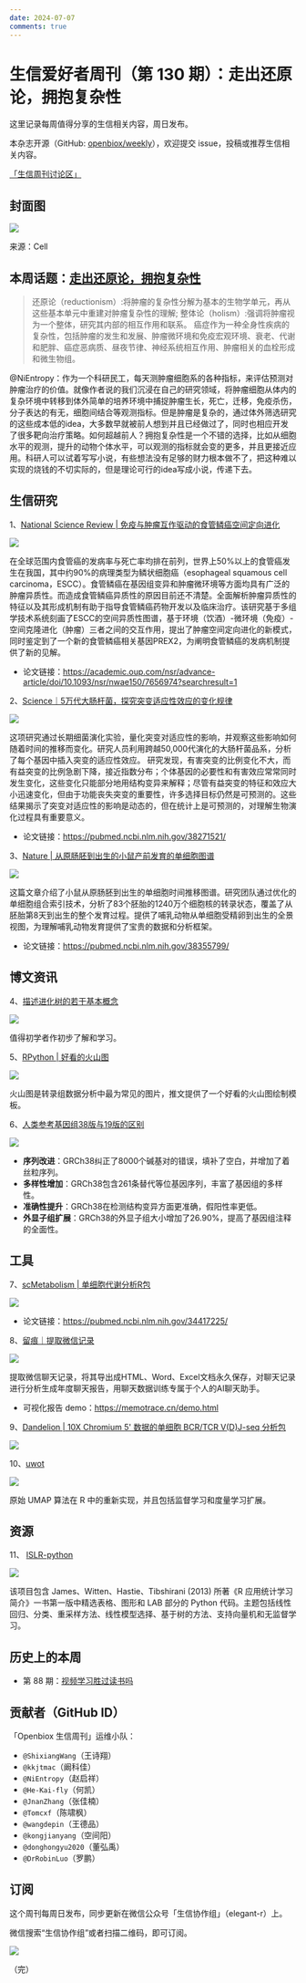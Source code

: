 ```yaml
---
date: 2024-07-07
comments: true
---
```

# 生信爱好者周刊（第 130 期）：走出还原论，拥抱复杂性

这里记录每周值得分享的生信相关内容，周日发布。

本杂志开源（GitHub: [openbiox/weekly](https://github.com/openbiox/weekly "openbiox/weekly")），欢迎提交 issue，投稿或推荐生信相关内容。

[「生信周刊讨论区」](https://github.com/openbiox/weekly/discussions "「生信周刊讨论区」")

## 封面图

![](https://files.mdnice.com/user/34023/8b8d419a-110f-471f-9562-3d2f2ff7de4b.png)


来源：Cell
## 本周话题：[走出还原论，拥抱复杂性](https://mp.weixin.qq.com/s/6yM1c55URiW8LY3xmNXgPA)
>还原论（reductionism）:将肿瘤的复杂性分解为基本的生物学单元，再从这些基本单元中重建对肿瘤复杂性的理解;
>整体论（holism）:强调将肿瘤视为一个整体，研究其内部的相互作用和联系。
>癌症作为一种全身性疾病的复杂性，包括肿瘤的发生和发展、肿瘤微环境和免疫宏观环境、衰老、代谢和肥胖、癌症恶病质、昼夜节律、神经系统相互作用、肿瘤相关的血栓形成和微生物组。

@NiEntropy：作为一个科研民工，每天测肿瘤细胞系的各种指标，来评估预测对肿瘤治疗的价值。就像作者说的我们沉浸在自己的研究领域，将肿瘤细胞从体内的复杂环境中转移到体外简单的培养环境中捕捉肿瘤生长，死亡，迁移，免疫杀伤，分子表达的有无，细胞间结合等观测指标。但是肿瘤是复杂的，通过体外筛选研究的这些成本低的idea，大多数早就被前人想到并且已经做过了，同时也相应开发了很多靶向治疗策略。如何超越前人？拥抱复杂性是一个不错的选择，比如从细胞水平的观测，提升的动物个体水平，可以观测的指标就会变的更多，并且更接近应用。科研人可以试着写写小说，有些想法没有足够的财力根本做不了，把这种难以实现的烧钱的不切实际的，但是理论可行的idea写成小说，传递下去。


## 生信研究
1、[National Science Review | 免疫与肿瘤互作驱动的食管鳞癌空间定向进化](https://mp.weixin.qq.com/s/oyTS0XgwI3KqkFCRTsnPEQ)

![](https://files.mdnice.com/user/34023/2a3a5b93-b482-4aad-903a-be0d733c218a.png)

在全球范围内食管癌的发病率与死亡率均排在前列，世界上50%以上的食管癌发生在我国，其中约90%的病理类型为鳞状细胞癌（esophageal squamous cell carcinoma，ESCC）。食管鳞癌在基因组变异和肿瘤微环境等方面均具有广泛的肿瘤异质性。而造成食管鳞癌异质性的原因目前还不清楚。全面解析肿瘤异质性的特征以及其形成机制有助于指导食管鳞癌药物开发以及临床治疗。该研究基于多组学技术系统刻画了ESCC的空间异质性图谱，基于环境（饮酒）-微环境（免疫）-空间克隆进化（肿瘤）三者之间的交互作用，提出了肿瘤空间定向进化的新模式，同时鉴定到了一个新的食管鳞癌相关基因PREX2，为阐明食管鳞癌的发病机制提供了新的见解。

- 论文链接：https://academic.oup.com/nsr/advance-article/doi/10.1093/nsr/nwae150/7656974?searchresult=1

2、[Science｜5万代大肠杆菌，探究突变适应性效应的变化规律](https://mp.weixin.qq.com/s/vVFgtcqRSDosRxYwIgei8w)

![](https://files.mdnice.com/user/34023/2967cdcf-5172-4d1d-be88-417970b5282b.png)

这项研究通过长期细菌演化实验，量化突变对适应性的影响，并观察这些影响如何随着时间的推移而变化。研究人员利用跨越50,000代演化的大肠杆菌品系，分析了每个基因中插入突变的适应性效应。
研究发现，有害突变的比例变化不大，而有益突变的比例急剧下降，接近指数分布；个体基因的必要性和有害效应常常同时发生变化，这些变化只能部分地用结构变异来解释；尽管有益突变的特征和效应大小迅速变化，但由于功能丧失突变的重要性，许多选择目标仍然是可预测的。这些结果揭示了突变对适应性的影响是动态的，但在统计上是可预测的，对理解生物演化过程具有重要意义。
- 论文链接：https://pubmed.ncbi.nlm.nih.gov/38271521/

3、[Nature | 从原肠胚到出生的小鼠产前发育的单细胞图谱](https://mp.weixin.qq.com/s/gH5yVlP8MUxOkI0XF7nr1A)

![](https://files.mdnice.com/user/34023/4f96a21c-62c6-4b6f-980c-921d8e4e907b.png)

这篇文章介绍了小鼠从原肠胚到出生的单细胞时间推移图谱。研究团队通过优化的单细胞组合索引技术，分析了83个胚胎的1240万个细胞核的转录状态，覆盖了从胚胎第8天到出生的整个发育过程。提供了哺乳动物从单细胞受精卵到出生的全景视图，为理解哺乳动物发育提供了宝贵的数据和分析框架。

- 论文链接：https://pubmed.ncbi.nlm.nih.gov/38355799/

## 博文资讯

4、[描述进化树的若干基本概念](https://mp.weixin.qq.com/s/YmA8LMyW1Xdx-cLJDN2aYg)


![](https://files.mdnice.com/user/34023/10daa868-b818-4c32-9673-11b56acbb327.png)

值得初学者作初步了解和学习。

5、[RPython | 好看的火山图](https://mp.weixin.qq.com/s/TN-yuIAYTZW0HxFSlniFbw)

![](https://files.mdnice.com/user/34023/ffb009b1-bf7c-40c6-a87e-b468574984c1.png)

火山图是转录组数据分析中最为常见的图片，推文提供了一个好看的火山图绘制模板。

6、[人类参考基因组38版与19版的区别](https://mp.weixin.qq.com/s/5Pve36EQ0IkIcVhJQsUuGQ)

![](https://files.mdnice.com/user/34023/2e20c32b-8f12-43d3-983f-2e417b1f3f9a.png)

- **序列改进**：GRCh38纠正了8000个碱基对的错误，填补了空白，并增加了着丝粒序列。
- **多样性增加**：GRCh38包含261条替代等位基因序列，丰富了基因组的多样性。
- **准确性提升**：GRCh38在检测结构变异方面更准确，假阳性率更低。
- **外显子组扩展**：GRCh38的外显子组大小增加了26.90%，提高了基因组注释的全面性。


## 工具
7、[scMetabolism | 单细胞代谢分析R包](https://github.com/wu-yc/scMetabolism "scMetabolism | 单细胞代谢分析R包")


![](https://files.mdnice.com/user/34023/333ec2b6-a1da-49de-9b0f-d6cefd9d18b9.png)


- 论文链接：https://pubmed.ncbi.nlm.nih.gov/34417225/

8、[留痕｜提取微信记录](https://github.com/LC044/WeChatMsg "留痕｜提取微信记录")

![](https://files.mdnice.com/user/34023/ceaca453-d746-4a71-b753-cac27e802bee.png)

提取微信聊天记录，将其导出成HTML、Word、Excel文档永久保存，对聊天记录进行分析生成年度聊天报告，用聊天数据训练专属于个人的AI聊天助手。

- 可视化报告 demo：https://memotrace.cn/demo.html

9、[Dandelion |  10X Chromium 5' 数据的单细胞 BCR/TCR V(D)J-seq 分析包](https://github.com/zktuong/dandelion "Dandelion |  10X Chromium 5' 数据的单细胞 BCR/TCR V(D)J-seq 分析包")


![](https://files.mdnice.com/user/34023/b16ca670-c50b-4bc3-989f-b9d03325755a.png)


10、[uwot](https://github.com/jlmelville/uwot?tab=readme-ov-file "uwot")

![](https://files.mdnice.com/user/34023/bfdefbf7-a1b6-4027-9a70-a7cd1fb9f93b.png)

原始 UMAP 算法在 R 中的重新实现，并且包括监督学习和度量学习扩展。
## 资源
11、 [ISLR-python](https://github.com/JWarmenhoven/ISLR-python?tab=readme-ov-file "ISLR-python")

![](https://files.mdnice.com/user/34023/b8e416d0-4eae-4c68-88b7-ce6161058af2.png)


该项目包含 James、Witten、Hastie、Tibshirani (2013) 所著《R 应用统计学习简介》一书第一版中精选表格、图形和 LAB 部分的 Python 代码。主题包括线性回归、分类、重采样方法、线性模型选择、基于树的方法、支持向量机和无监督学习。

## 历史上的本周
- 第 88 期：[视频学习胜过读书吗](https://mp.weixin.qq.com/s/oGzJ4i9QxEM5GbBhNgsl6w)

## 贡献者（GitHub ID）

「Openbiox 生信周刊」运维小队：

- `@ShixiangWang`（王诗翔）
- `@kkjtmac`（阚科佳）
- `@NiEntropy`（赵启祥）
- `@He-Kai-fly`（何凯）
- `@JnanZhang`（张佳楠）
- `@Tomcxf`（陈啸枫）
- `@wangdepin`（王德品）
- `@kongjianyang`（空间阳）
- `@donghongyu2020`（董弘禹）
- `@DrRobinLuo`（罗鹏）

## 订阅

这个周刊每周日发布，同步更新在微信公众号「生信协作组」（elegant-r）上。

微信搜索“生信协作组”或者扫描二维码，即可订阅。

![](https://cdn.nlark.com/yuque/0/2022/png/471931/1648306398708-897e7ad4-6008-40f8-9200-ddee834b09a7.png)

（完）
